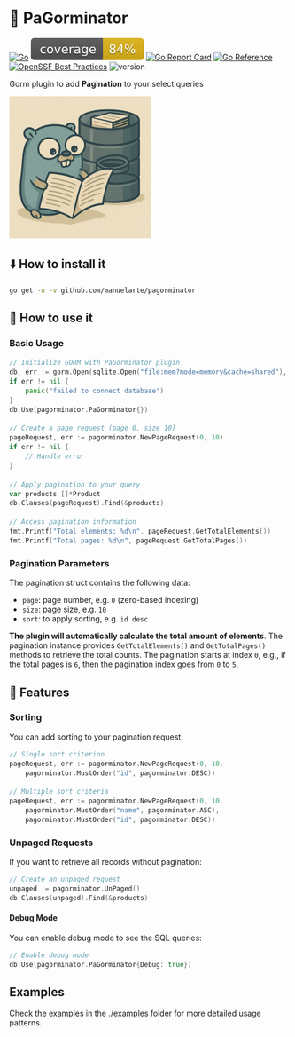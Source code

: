# 📃 PaGorminator

[![Go](https://github.com/manuelarte/pagorminator/actions/workflows/go.yml/badge.svg)](https://github.com/manuelarte/pagorminator/actions/workflows/go.yml)
![coverage](https://raw.githubusercontent.com/manuelarte/pagorminator/badges/.badges/main/coverage.svg)
[![Go Report Card](https://goreportcard.com/badge/github.com/manuelarte/pagorminator)](https://goreportcard.com/report/github.com/manuelarte/pagorminator)
[![Go Reference](https://pkg.go.dev/badge/github.com/manuelarte/pagorminator.svg)](https://pkg.go.dev/github.com/manuelarte/pagorminator)
[![OpenSSF Best Practices](https://www.bestpractices.dev/projects/10813/badge)](https://www.bestpractices.dev/projects/10813)
![version](https://img.shields.io/github/v/release/manuelarte/pagorminator)

Gorm plugin to add **Pagination** to your select queries

<img src="pagorminator_logo.png" alt="logo" width="256" height="256"/>

## ⬇️ How to install it

```bash
go get -u -v github.com/manuelarte/pagorminator
```

## 🎯 How to use it

### Basic Usage

```go
// Initialize GORM with PaGorminator plugin
db, err := gorm.Open(sqlite.Open("file:mem?mode=memory&cache=shared"), &gorm.Config{})
if err != nil {
    panic("failed to connect database")
}
db.Use(pagorminator.PaGorminator{})

// Create a page request (page 0, size 10)
pageRequest, err := pagorminator.NewPageRequest(0, 10)
if err != nil {
    // Handle error
}

// Apply pagination to your query
var products []*Product
db.Clauses(pageRequest).Find(&products)

// Access pagination information
fmt.Printf("Total elements: %d\n", pageRequest.GetTotalElements())
fmt.Printf("Total pages: %d\n", pageRequest.GetTotalPages())
```

### Pagination Parameters

The pagination struct contains the following data:

+ `page`: page number, e.g. `0` (zero-based indexing)
+ `size`: page size, e.g. `10`
+ `sort`: to apply sorting, e.g. `id desc`

**The plugin will automatically calculate the total amount of elements**.
The pagination instance provides `GetTotalElements()` and `GetTotalPages()` methods to retrieve the total counts.
The pagination starts at index `0`, e.g., if the total pages is `6`, then the pagination index goes from `0` to `5`.

## 🚀 Features

### Sorting

You can add sorting to your pagination request:

```go
// Single sort criterion
pageRequest, err := pagorminator.NewPageRequest(0, 10, 
    pagorminator.MustOrder("id", pagorminator.DESC))

// Multiple sort criteria
pageRequest, err := pagorminator.NewPageRequest(0, 10, 
    pagorminator.MustOrder("name", pagorminator.ASC),
    pagorminator.MustOrder("id", pagorminator.DESC))
```

### Unpaged Requests

If you want to retrieve all records without pagination:

```go
// Create an unpaged request
unpaged := pagorminator.UnPaged()
db.Clauses(unpaged).Find(&products)
```

#### Debug Mode

You can enable debug mode to see the SQL queries:

```go
// Enable debug mode
db.Use(pagorminator.PaGorminator{Debug: true})
```

## Examples

Check the examples in the [./examples](./examples) folder for more detailed usage patterns.
